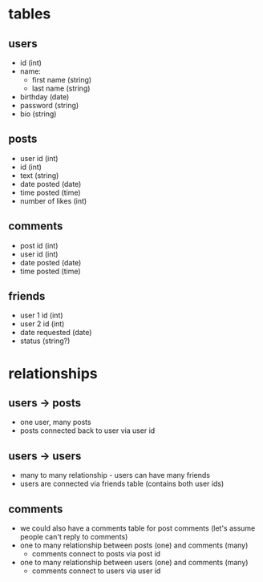 # tables

## users
- id (int)
- name:
  - first name (string)
  - last name (string)
- birthday (date)
- password (string)
- bio (string)

## posts
- user id (int)
- id (int)
- text (string)
- date posted (date)
- time posted (time)
- number of likes (int)

## comments
- post id (int)
- user id (int)
- date posted (date)
- time posted (time)

## friends
- user 1 id (int)
- user 2 id (int)
- date requested (date)
- status (string?)

# relationships

## users -> posts
- one user, many posts
- posts connected back to user via user id

## users -> users
- many to many relationship - users can have many friends
- users are connected via friends table (contains both user ids)

## comments
- we could also have a comments table for post comments (let's assume people can't reply to comments)
- one to many relationship between posts (one) and comments (many)
  - comments connect to posts via post id
- one to many relationship between users (one) and comments (many)
  - comments connect to users via user id